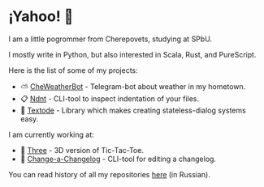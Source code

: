 # ¡Yahoo! :partying_face:

I am a little pogrommer from Cherepovets, studying at SPbU.

I mostly write in Python, but also interested in Scala, Rust, and PureScript.

Here is the list of some of my projects:

- :partly_sunny: [CheWeatherBot](https://github.com/Masynchin/CheWeatherBot) -
  Telegram-bot about weather in my hometown.
- :clipboard: [Ndnt](https://github.com/Masynchin/ndnt) -
  CLI-tool to inspect indentation of your files.
- :speech_balloon: [Textode](https://github.com/Masynchin/textode) -
  Library which makes creating stateless-dialog systems easy.

I am currently working at:

- :game_die: [Three](https://github.com/Masynchin/Three) - 3D version of Tic-Tac-Toe.
- :memo: [Change-a-Changelog](https://github.com/Masynchin/change-a-changelog) - CLI-tool for editing a changelog.

You can read history of all my repositories
[here](https://github.com/Masynchin/history) (in Russian).
